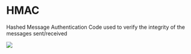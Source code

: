 # HMAC
Hashed Message Authentication Code used to verify the integrity of the messages sent/received

<img src="https://media.geeksforgeeks.org/wp-content/uploads/44-4.png"/>

